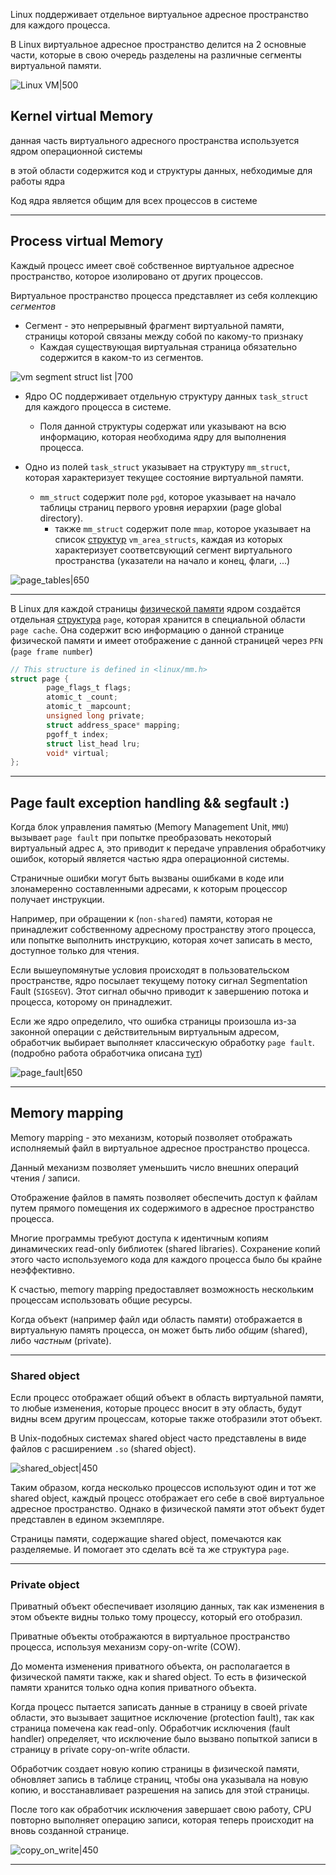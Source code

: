 Linux поддерживает отдельное виртуальное адресное пространство для каждого процесса.

В Linux виртуальное адресное пространство делится на 2 основные части, которые в свою очередь разделены на различные сегменты виртуальной памяти.

![Linux VM|500](https://i.imgur.com/7MI3hRb.png)



## Kernel virtual Memory

данная часть виртуального адресного пространства используется ядром операционной системы

в этой области содержится код и структуры данных, небходимые для работы ядра

Код ядра является общим для всех процессов в системе

---

## Process virtual Memory

Каждый процесс имеет своё собственное виртуальное адресное пространство, которое изолировано от других процессов.

Виртуальное пространство процесса представляет из себя коллекцию *сегментов*

- Сегмент - это непрерывный фрагмент виртуальной памяти, страницы которой связаны между собой по какому-то признаку
	- Каждая существующая виртуальная страница обязательно содержится в каком-то из сегментов.



![vm segment struct list |700](https://i.imgur.com/Bh6Ojay.jpeg)



- Ядро ОС поддерживает отдельную структуру данных `task_struct` для каждого процесса в системе.
	- Поля данной структуры содержат или указывают на всю информацию, которая необходима ядру для выполнения процесса.
		
- Одно из полей `task_struct` указывает на структуру `mm_struct`, которая характеризует текущее состояние виртуальной памяти.
	- `mm_struct` содержит поле `pgd`, которое указывает на начало таблицы страниц первого уровня иерархии (page global directory).
		- также `mm_struct` содержит поле `mmap`, которое указывает на список [структур](https://litux.nl/mirror/kerneldevelopment/0672327201/ch14lev1sec2.html) `vm_area_structs`, каждая из которых характеризует соответсвующий сегмент виртуального пространства (указатели на начало и конец, флаги, ...)


![page_tables|650](https://i.imgur.com/CfpWWSb.png)


---

В Linux для каждой страницы [физической памяти](https://www.kernel.org/doc/html/v5.2/vm/memory-model.html) ядром  создаётся отдельная [структура](https://litux.nl/mirror/kerneldevelopment/0672327201/ch11lev1sec1.html) `page`, которая хранится в специальной области `page cache`. Она содержит всю информацию о данной странице физической памяти и имеет отображение с данной страницей через `PFN` (`page frame number`)

``` C
// This structure is defined in <linux/mm.h>
struct page {
        page_flags_t flags;
        atomic_t _count;
        atomic_t _mapcount;
        unsigned long private;
        struct address_space* mapping;
        pgoff_t index;
        struct list_head lru;
        void* virtual;
};
```



---

## Page fault exception handling && segfault :)

Когда блок управления памятью (Memory Management Unit, `MMU`) вызывает `page fault` при попытке преобразовать некоторый виртуальный адрес `A`, это приводит к передаче управления обработчику ошибок, который является частью ядра операционной системы.

Страничные ошибки могут быть вызваны ошибками в коде или злонамеренно составленными адресами, к которым процессор получает инструкции. 

Например, при обращении к (`non-shared`) памяти, которая не принадлежит собственному адресному пространству этого процесса, или попытке выполнить инструкцию, которая хочет записать в место, доступное только для чтения.  
  
Если вышеупомянутые условия происходят в пользовательском пространстве, ядро посылает текущему потоку сигнал Segmentation Fault (`SIGSEGV`). Этот сигнал обычно приводит к завершению потока и процесса, которому он принадлежит.

Если же ядро определило, что ошибка страницы произошла из-за законной операции с действительным виртуальным адресом, обработчик выбирает выполняет классическую обработку `page fault`. (подробно работа обработчика описана [тут](obsidian://open?vault=my_notes&file=cs%2FCompArch%2FVirtual%20memory%20(VM)))


![page_fault|650](https://i.imgur.com/aB3qYCG.png)


---
## Memory mapping

Memory mapping - это механизм, который позволяет отображать исполняемый файл в виртуальное адресное пространство процесса.

Данный механизм позволяет уменьшить число внешних операций чтения / записи.

Отображение файлов в память позволяет обеспечить доступ к файлам путем прямого помещения их содержимого в адресное пространство процесса.


Многие программы требуют доступа к идентичным копиям динамических read-only библиотек (shared libraries). Сохранение копий этого часто используемого кода для каждого процесса было бы крайне неэффективно.

К счастью, memory mapping предоставляет возможность нескольким процессам использовать общие ресурсы.

Когда объект (например файл иди область памяти) отображается в виртуальную память процесса, он может быть либо *общим* (shared), либо *частным* (private).

---
### Shared object

Если процесс отображает общий объект в область виртуальной памяти, то любые изменения, которые процесс вносит в эту область, будут видны всем другим процессам, которые также отобразили этот объект.

В Unix-подобных системах shared object часто представлены в виде файлов с расширением `.so` (shared object).

![shared_object|450](https://i.imgur.com/PFAfzP3.png)



Таким образом, когда несколько процессов используют один и тот же shared object, каждый процесс отображает его себе в своё виртуальное адресное пространство. Однако в физической памяти этот объект будет представлен в едином экземпляре.

Страницы памяти, содержащие shared object, помечаются как разделяемые. И помогает это сделать всё та же структура `page`.

---
### Private object

Приватный объект обеспечивает изоляцию данных, так как изменения в этом объекте видны только тому процессу, который его отобразил.

Приватные объекты отображаются в виртуальное пространство процесса, используя механизм copy-on-write (COW).


До момента изменения приватного объекта, он располагается в физической памяти также, как и shared object. То есть в физической памяти хранится только одна копия приватного объекта.

Когда процесс пытается записать данные в страницу в своей private области, это вызывает защитное исключение (protection fault), так как страница помечена как read-only. Обработчик исключения (fault handler) определяет, что исключение было вызвано попыткой записи в страницу в private copy-on-write области.
    
Обработчик создает новую копию страницы в физической памяти, обновляет запись в таблице страниц, чтобы она указывала на новую копию, и восстанавливает разрешения на запись для этой страницы.

После того как обработчик исключения завершает свою работу, CPU повторно выполняет операцию записи, которая теперь происходит на вновь созданной странице.


![copy_on_write|450](https://i.imgur.com/M61Ties.png)


---

